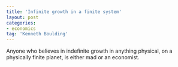 ```yaml
---
title: 'Infinite growth in a finite system'
layout: post
categories:
- economics
tag: 'Kenneth Boulding'
---
```


Anyone who believes in indefinite growth in anything physical, on a physically finite planet, is either mad or an economist.